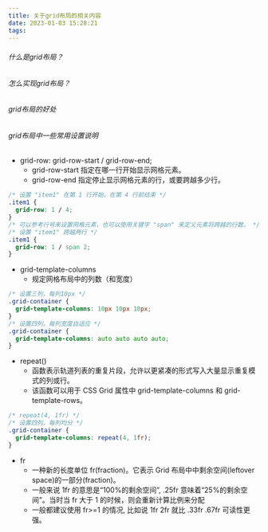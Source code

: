 ```yaml
---
title: 关于grid布局的相关内容
date: 2023-01-03 15:28:21
tags:
---
```


###### 什么是grid布局？
###### 怎么实现grid布局？
###### grid布局的好处
###### grid布局中一些常用设置说明
- grid-row: grid-row-start / grid-row-end;
  - grid-row-start	指定在哪一行开始显示网格元素。
  - grid-row-end	指定停止显示网格元素的行，或要跨越多少行。
```css
/* 设置 "item1" 在第 1 行开始，在第 4 行前结束 */
.item1 {
  grid-row: 1 / 4;
}
/* 可以参考行号来设置网格元素，也可以使用关键字 "span" 来定义元素将跨越的行数。 */
/* 设置 "item1" 跨越两行 */
.item1 {
  grid-row: 1 / span 2;
}
```
- grid-template-columns
  - 规定网格布局中的列数（和宽度）
```css
/* 设置三列，每列10px */
.grid-container {
  grid-template-columns: 10px 10px 10px;
}
/* 设置四列，每列宽度自适应 */
.grid-container {
  grid-template-columns: auto auto auto auto;
}
```
- repeat()
  - 函数表示轨道列表的重复片段，允许以更紧凑的形式写入大量显示重复模式的列或行。
  - 该函数可以用于 CSS Grid 属性中 grid-template-columns 和 grid-template-rows。
```css
/* repeat(4, 1fr) */
/* 设置四列，每列均分 */
.grid-container {
  grid-template-columns: repeat(4, 1fr);
}
```
- fr
  - 一种新的长度单位 fr(fraction)。它表示 Grid 布局中中剩余空间(leftover space)的一部分(fraction)。
  - 一般来说 1fr 的意思是“100%的剩余空间”, .25fr 意味着“25%的剩余空间”。当时当 fr 大于 1 的时候，则会重新计算比例来分配
  - 一般都建议使用 fr>=1 的情况, 比如说 1fr 2fr 就比 .33fr .67fr 可读性更强。
